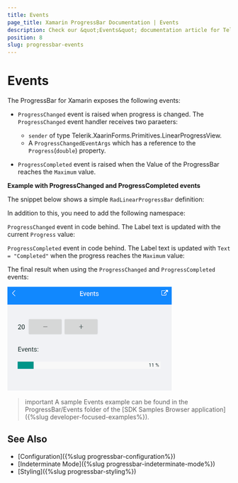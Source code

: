 ```yaml
---
title: Events
page_title: Xamarin ProgressBar Documentation | Events
description: Check our &quot;Events&quot; documentation article for Telerik ProgressBar for Xamarin control.
position: 8
slug: progressbar-events
---
```


# Events

The ProgressBar for Xamarin exposes the following events:

* `ProgressChanged` event is raised when progress is changed. The `ProgressChanged` event handler receives two paraeters:

	* `sender` of type Telerik.XaarinForms.Primitives.LinearProgressView.
	* A `ProgressChangedEventArgs` which has a reference to the `Progress`(`double`) property.

* `ProgressCompleted` event is raised when the Value of the ProgressBar reaches the `Maximum` value.



**Example with ProgressChanged and ProgressCompleted events**

The snippet below shows a simple `RadLinearProgressBar` definition:

<snippet id='progressbar-events'/>

In addition to this, you need to add the following namespace:

<snippet id='xmlns-telerikprimitives'/>

`ProgressChanged` event in code behind. The Label text is updated with the current `Progress` value:

<snippet id='progressbar-progresschanged-event'/>

`ProgressCompleted` event in code behind. The Label text is updated with `Text = "Completed"` when the progress reaches the `Maximum` value:

<snippet id='progressbar-progresscompleted-event'/>

The final result when using the `ProgressChanged` and `ProgressCompleted` events:

![ProgressBar Events](images/progressbar-events.gif)

>important A sample Events example can be found in the ProgressBar/Events folder of the [SDK Samples Browser application]({%slug developer-focused-examples%}).

## See Also

- [Configuration]({%slug progressbar-configuration%})
- [Indeterminate Mode]({%slug progressbar-indeterminate-mode%})
- [Styling]({%slug progressbar-styling%})
